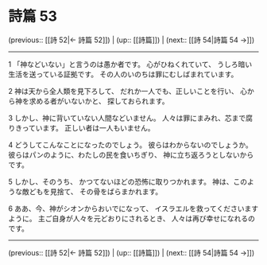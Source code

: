 # 詩篇 53

(previous:: [[詩 52|← 詩篇 52]]) | (up:: [[詩篇]]) | (next:: [[詩 54|詩篇 54 →]])

***


1 「神などいない」と言うのは愚か者です。 心がひねくれていて、 うしろ暗い生活を送っている証拠です。 その人のいのちは罪にむしばまれています。 

2 神は天から全人類を見下ろして、 だれか一人でも、正しいことを行い、 心から神を求める者がいないかと、 探しておられます。 

3 しかし、神に背いていない人間などいません。 人々は罪にまみれ、芯まで腐りきっています。 正しい者は一人もいません。 

4 どうしてこんなことになったのでしょう。 彼らはわからないのでしょうか。 彼らはパンのように、わたしの民を食いちぎり、 神に立ち返ろうとしないからです。 

5 しかし、そのうち、 かつてないほどの恐怖に取りつかれます。 神は、このような敵どもを見捨て、 その骨をばらまかれます。 

6 ああ、今、神がシオンからおいでになって、 イスラエルを救ってくださいますように。 主ご自身が人々を元どおりにされるとき、 人々は再び幸せになれるのです。

***

(previous:: [[詩 52|← 詩篇 52]]) | (up:: [[詩篇]]) | (next:: [[詩 54|詩篇 54 →]])
